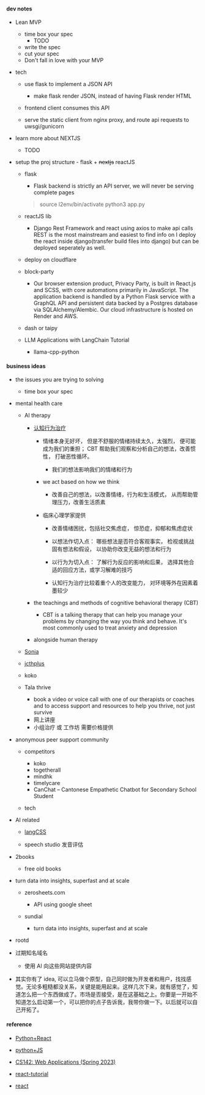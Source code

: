 #### dev notes

-   Lean MVP

    -   time box your spec
        -   TODO
    -   write the spec
    -   cut your spec
    -   Don't fall in love with your MVP

-   tech

    -   use flask to implement a JSON API

        -   make flask render JSON, instead of having Flask render HTML

    -   frontend client consumes this API

    -   serve the static client from nginx proxy, and route api requests to uwsgi/gunicorn

-   learn more about NEXTJS

    -   TODO

-   setup the proj structure - flask + ~~nextjs~~ reactJS

    -   flask

        -   Flask backend is strictly an API server, we will never be serving complete pages

        > source l2env/bin/activate
        > python3 app.py

    -   reactJS lib

        -   Django Rest Framework and react using axios to make api calls
            REST is the most mainstream and easiest to find info on
            I deploy the react inside django(transfer build files into django) but can be deployed seperately as well.

    -   deploy on cloudflare

    -   block-party

        -   Our browser extension product, Privacy Party, is built in React.js and SCSS, with core automations primarily in JavaScript. The application backend is handled by a Python Flask service with a GraphQL API and persistent data backed by a Postgres database via SQLAlchemy/Alembic. Our cloud infrastructure is hosted on Render and AWS.

    -   dash or taipy

    -   LLM Applications with LangChain Tutorial
        -   llama-cpp-python

#### business ideas

-   the issues you are trying to solving

    -   time box your spec

-   mental health care

    -   AI therapy

        -   [认知行为治疗](https://www.jcthplus.org/article/what-is-cognitive-behavioral-therapy)

            -   情绪本身无好坏， 但是不舒服的情绪持续太久，太强烈， 便可能成为我们的重担；
                CBT 帮助我们观察和分析自己的想法，改善惯性， 打破恶性循环。

                -   我们的想法影响我们的情绪和行为

            -   we act based on how we think

                -   改善自己的想法，以改善情绪，行为和生活模式， 从而帮助管理压力，改善生活质素

            -   临床心理学家提供

                -   改善情绪困扰，包括社交焦虑症， 惊恐症，抑郁和焦虑症状
                -   以想法作切入点： 哪些想法是否符合客观事实， 检视或挑战固有想法和假设， 以协助你改变无益的想法和行为
                -   以行为为切入点： 了解行为反应的影响和后果， 选择其他合适的回应方法，或学习解难的技巧

                -   认知行为治疗比较着重个人的改变能力， 对环境等外在因素着墨较少

        -   the teachings and methods of cognitive behavioral therapy (CBT)

            -   CBT is a talking therapy that can help you manage your problems by changing the way you think and behave.
                It's most commonly used to treat anxiety and depression

        -   alongside human therapy

    -   [Sonia](https://www.soniahealth.com/)

    -   [jcthplus](https://www.jcthplus.org/about-us)

    -   koko
    -   Tala thrive
        -   book a video or voice call with one of our therapists or coaches and to access support and resources to help you thrive, not just survive
        -   网上讲座
        -   小组治疗 或 工作坊 需要价格提供

-   anonymous peer support community

    -   competitors

        -   koko
        -   togetherall
        -   mindhk
        -   timelycare
        -   CanChat – Cantonese Empathetic Chatbot for Secondary School Student

    -   tech

-   AI related

    -   [langCSS](https://langcss.com/)

    -   speech studio 发音评估

-   2books

    -   free old books

-   turn data into insights, superfast and at scale

    -   zerosheets.com

        -   API using google sheet

    -   sundial
        -   turn data into insights, superfast and at scale

-   rootd

-   过期知名域名

    -   使用 AI 向这些网站提供内容

-   其实你有了 idea, 可以立马做个原型，自己同时做为开发者和用户，找找感觉。无论多粗糙都没关系，关键是能用起来。这样几次下来，就有感觉了，知道怎么把一个东西做成了。市场是否接受，是在这基础之上。你要是一开始不知道怎么启动第一个，可以把你的点子告诉我，我带你做一下。以后就可以自己开拓了。

#### reference

-   [Python+React](http://allynh.com/blog/adding-a-react-frontend-to-your-flask-project/)
-   [python+JS](https://vercel.com/guides/how-to-use-python-and-javascript-in-the-same-application)

-   [CS142: Web Applications (Spring 2023)](https://web.stanford.edu/class/cs142/lectures.html)
-   [react-tutorial](https://www.runoob.com/react/react-tutorial.html)
-   [react](https://react.dev/learn)
